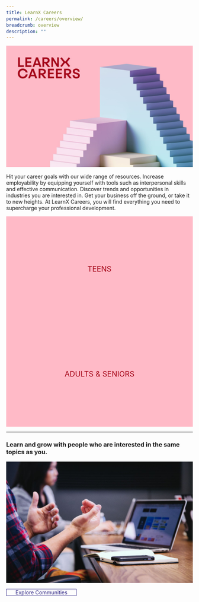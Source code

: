 ```yaml
---
title: LearnX Careers
permalink: /careers/overview/
breadcrumb: overview
description: ""
---
```

<style type="text/css">
/* Links */
.content a { color: #322987; }
.content a:focus,
.content a:hover { color: #28216c; }

/* Button Outline */
.bp-button { padding-left: 1.5rem; padding-right: 1.5rem; }
.bp-button.is-primary-outline { border: 1px solid #322987; color: #322987; background-color: transparent; text-decoration: none; }
.bp-button.is-primary-outline:focus,
.bp-button.is-primary-outline:hover { border: 1px solid #322987; color: #cff2e8; background-color: #322987; text-decoration: none; }

/* Responsive Iframe */
.responsive-iframe { position: absolute; top: 0; left: 0; bottom: 0; right: 0; width: 100%; height: 100%; }
.responsive-iframe-container { position: relative; overflow: hidden; width: 100%; }
.responsive-iframe-container.ratio-16by9 { padding-top: 56.25%; }
.responsive-iframe-container.ratio-4by3 { padding-top: 75%; }
.responsive-iframe-container.ratio-3by2 { padding-top: 66.66%; }
.responsive-iframe-container.ratio-1by1 { padding-top: 100%; }

/* Click Box */
.clickbox { display: block; position: relative; width: 100%; padding-bottom: 56.25%; background-color: transparent; }
.clickbox span { padding: .5rem; }
.clickbox a { position: absolute; display: flex; width: 100%; height: 100%; align-items: center; justify-content: center; font-size: 1.25rem; text-align: center; text-decoration: none; text-transform: uppercase; }
.clickbox a:focus,
.clickbox a:hover { text-decoration: none; }

/* Pink Ruby */
.clickbox.is-pink-ruby { background-color: #ffbac7; color: #a60517; }
.clickbox.is-pink-ruby a { color: #a60517; }
.clickbox.is-pink-ruby a:focus,
.clickbox.is-pink-ruby a:hover { background-color: #a60517; color: #ffbac7; }
</style>
![LearnX Careers](/images/career/learnx-careers-landing-kv-1.jpg)

Hit your career goals with our wide range of resources. Increase employability by equipping yourself with tools such as interpersonal skills and effective communication. Discover trends and opportunities in industries you are interested in. Get your business off the ground, or take it to new heights. At LearnX Careers, you will find everything you need to supercharge your professional development.

<!-- <p><div class="responsive-iframe-container ratio-16by9">
  <iframe class="responsive-iframe" src="https://www.youtube.com/embed/uOfQMXQ4lL8"></iframe>
</div></p> -->

<div class="row is-multiline">
  <div class="col is-one-half">
    <div class="clickbox is-pink-ruby">
      <a href="/careers/teens/overview">
        <span>Teens</span>
      </a>
    </div>
  </div>
  <div class="col is-one-half">
    <div class="clickbox is-pink-ruby">
      <a href="/careers/adults-seniors/overview">
        <span>Adults &amp; Seniors</span>
      </a>
    </div>
  </div>
   <div class="col is-one-third">
  </div>
</div>


---
<h3 class="margin--top--none margin--bottom--lg"><b>Learn and grow with people who are interested in the same topics as you.</b></h3>	

![Alt text for image on Isomer site](/images/career/learnx-careers-landing-overview-1.jpg)

<a href="/communities/join/careers-communities" class="bp-button is-primary-outline is-uppercase">Explore Communities</a>